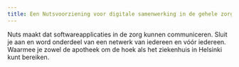```yaml
---
title: Een Nutsvoorziening voor digitale samenwerking in de gehele zorg
---
```


Nuts maakt dat softwareapplicaties in de zorg kunnen communiceren. Sluit je aan
en word onderdeel van een netwerk van iedereen en vóór iedereen. Waarmee je
zowel de apotheek om de hoek als het ziekenhuis in Helsinki kunt bereiken.
